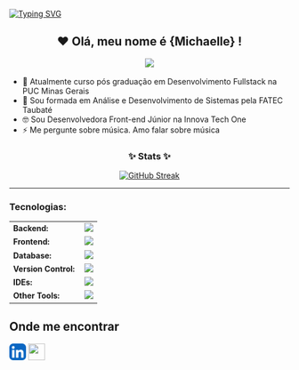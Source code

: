 [![Typing SVG](https://readme-typing-svg.herokuapp.com?font=Inter&weight=800&size=40&duration=3000&pause=10&color=F76363&multiline=true&width=650&height=140&lines=%24+whoami;michaelle+oliveira)](https://git.io/typing-svg)

<h2 align="center">❤️ Olá, meu nome é {Michaelle} !</h2>


<p align='center'><img src="https://github.com/Anmol-Baranwal/Cool-GIFs-For-GitHub/assets/74038190/f5d2d866-d25c-4873-8d82-425d2c62fc2e" width="300"></p>

  - 🔭 Atualmente curso pós graduação em Desenvolvimento Fullstack na PUC Minas Gerais
  - 🌱 Sou formada em Análise e Desenvolvimento de Sistemas pela FATEC Taubaté
  - 🤓 Sou Desenvolvedora Front-end Júnior na Innova Tech One
  - ⚡ Me pergunte sobre música. Amo falar sobre música

<h3 align="center">✨ Stats ✨</h4>

<p align="center">
  <a href="https://git.io/streak-stats">
    <img src="https://streak-stats.demolab.com/?user=michaelleoliveir&theme=date-night" alt="GitHub Streak" />
  </a>
</p>

---

<h3 align="left">Tecnologias:</h3>
<table>
    <tr>
        <td style="font-weight: bold; padding-right: 10px; vertical-align: center; border: none;">Backend:</td>
        <td><img height="40" src="https://skillicons.dev/icons?i=php,nodejs,express,mysql"/></td>
    </tr>
    <tr>
        <td style="font-weight: bold; padding-right: 10px; vertical-align: center;">Frontend:</td>
        <td><img height="40" src="https://skillicons.dev/icons?i=html,css,js,typescript,tailwind,bootstrap,react,nextjs,svelte"/></td>
    </tr>
    <tr>
        <td style="font-weight: bold; padding-right: 10px; vertical-align: center; border: none;">Database:</td>
        <td><img height="40" src="https://skillicons.dev/icons?i=mongodb,firebase"/></td>
    </tr>
    <tr>
        <td style="font-weight: bold; padding-right: 10px; vertical-align: center; border: none;">Version Control:</td>
        <td><img height="40" src="https://skillicons.dev/icons?i=git,github"/></td>
    </tr>
    <tr>
        <td style="font-weight: bold; padding-right: 10px; vertical-align: center; border: none;">IDEs:</td>
        <td><img height="40" src="https://skillicons.dev/icons?i=vscode,visualstudio"/></td>
    </tr>
    <tr>
        <td style="font-weight: bold; padding-right: 10px; vertical-align: center; border: none;">Other Tools:</td>
        <td><img height="40" src="https://skillicons.dev/icons?i=figma,vercel,aws"/></td>
    </tr>
</table>

## Onde me encontrar

<a href="https://www.linkedin.com/in/michaelle-oliveira/" alt="Linkedin"><img src="https://github.com/tandpfun/skill-icons/blob/main/icons/LinkedIn.svg" height="30" width="30"></a>
<a href="mailto:michaelle.oliveira101103@gmail.com" alt="E-mail"><img src="https://github.com/nitish-awasthi/nitish-awasthi/blob/master/gmail-512.webp" height="30" width="30"></a> 

